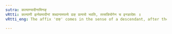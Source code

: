 ```yaml
---
sutra: कल्याण्यादीनामिनङ्
vRtti: कल्याणी इत्येवमादीनां शब्दानामपत्ये ढक् प्रत्ययो भवति, तत्सन्नियोगेन च इनङादेशः ॥
vRtti_eng: The affix 'ढक्' comes in the sense of a descendant, after the words कल्याणी &c. and the substitute इनङ् takes the place of the final of these words before this affix.

---
```

